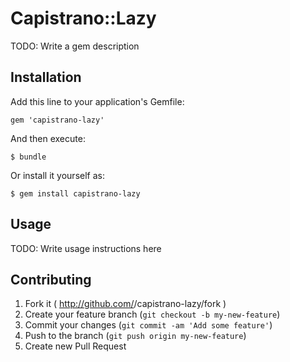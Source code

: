 # Capistrano::Lazy

TODO: Write a gem description

## Installation

Add this line to your application's Gemfile:

    gem 'capistrano-lazy'

And then execute:

    $ bundle

Or install it yourself as:

    $ gem install capistrano-lazy

## Usage

TODO: Write usage instructions here

## Contributing

1. Fork it ( http://github.com/<my-github-username>/capistrano-lazy/fork )
2. Create your feature branch (`git checkout -b my-new-feature`)
3. Commit your changes (`git commit -am 'Add some feature'`)
4. Push to the branch (`git push origin my-new-feature`)
5. Create new Pull Request
